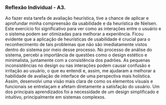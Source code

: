 ### Reflexão Individual - A3.


Ao fazer esta tarefa de avaliação heurística, tive a chance de aplicar e aprofundar minha compreensão da usabilidade e da heurística de Nielsen. Este exercício foi significativo para ver como as interações entre o usuário e o sistema podem ser otimizadas para melhorar a experiência. Ficou evidente que a aplicação de heurísticas de usabilidade é crucial para o reconhecimento de tais problemas que não são imediatamente vistos dentro do sistema por meio desse processo.
No processo de análise do sistema, percebi a importância de questões como o design estético e minimalista, juntamente com a consistência dos padrões. As pequenas inconsistências no design ou nas interações podem causar confusão e irritação ao usuário, o que eu entendi e, assim, me ajudaram a melhorar a habilidade de avaliação de interface de uma perspectiva mais holística. Assim, desenvolvi uma visão mais clara de como os elementos visuais e funcionais se entrelaçam e afetam diretamente a satisfação do usuário. Um dos principais aprendizados foi a necessidade de um design simplificado e intuitivo, principalmente em sistemas complexos.

